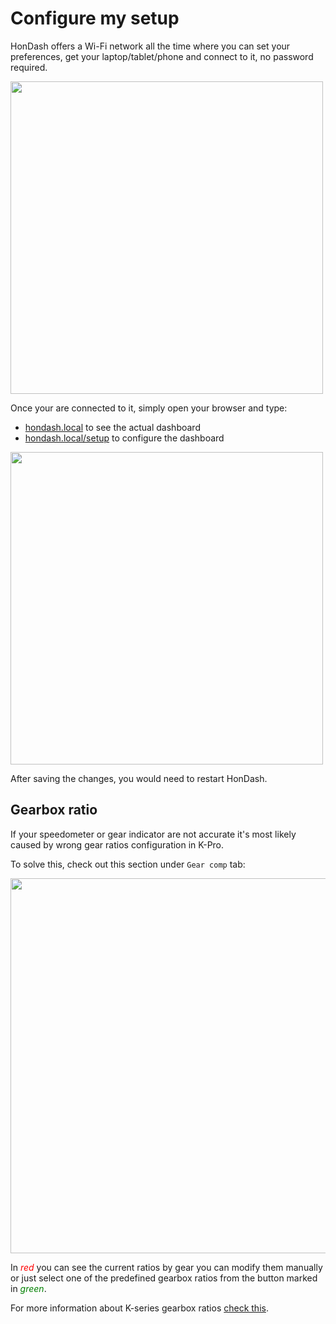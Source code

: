 # Configure my setup

HonDash offers a Wi-Fi network all the time where you can set your preferences, get your laptop/tablet/phone and connect to it, no password required.

<img src="https://raw.github.com/pablobuenaposada/HonDash/master/docs/readme/wifi.png" data-canonical-src="https://raw.github.com/pablobuenaposada/HonDash/master/docs/readme/wifi.png" height="500"/>

Once your are connected to it, simply open your browser and type:

* [hondash.local](http://hondash.local) to see the actual dashboard
* [hondash.local/setup](http://hondash.local/setup) to configure the dashboard

<img src="https://raw.github.com/pablobuenaposada/HonDash/master/docs/readme/wifi_setup.png" data-canonical-src="https://raw.github.com/pablobuenaposada/HonDash/master/docs/readme/wifi_setup.png" height="500"/>

After saving the changes, you would need to restart HonDash.

## Gearbox ratio

If your speedometer or gear indicator are not accurate it's most likely caused by wrong gear ratios configuration in K-Pro.

To solve this, check out this section under `Gear comp` tab:

<img src="https://raw.github.com/pablobuenaposada/HonDash/master/docs/readme/gearbox.png" data-canonical-src="https://raw.github.com/pablobuenaposada/HonDash/master/docs/readme/gearbox.png" height="600"/>

In <span style="color:red">*red* </span>you can see the current ratios by gear you can modify them manually or just select one of the predefined gearbox ratios from the button marked in <span style="color:green">*green*</span>.

For more information about K-series gearbox ratios [check this](https://h-tune.co.uk/club/attachments/4233c90e-jpg.214732/).
